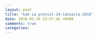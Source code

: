 ```yaml
---
layout: post
title: "kak-ia-proviol-24-ianvaria-2016"
date: 2016-01-24 22:57:42 +0300
comments: true
categories: 
---
```

